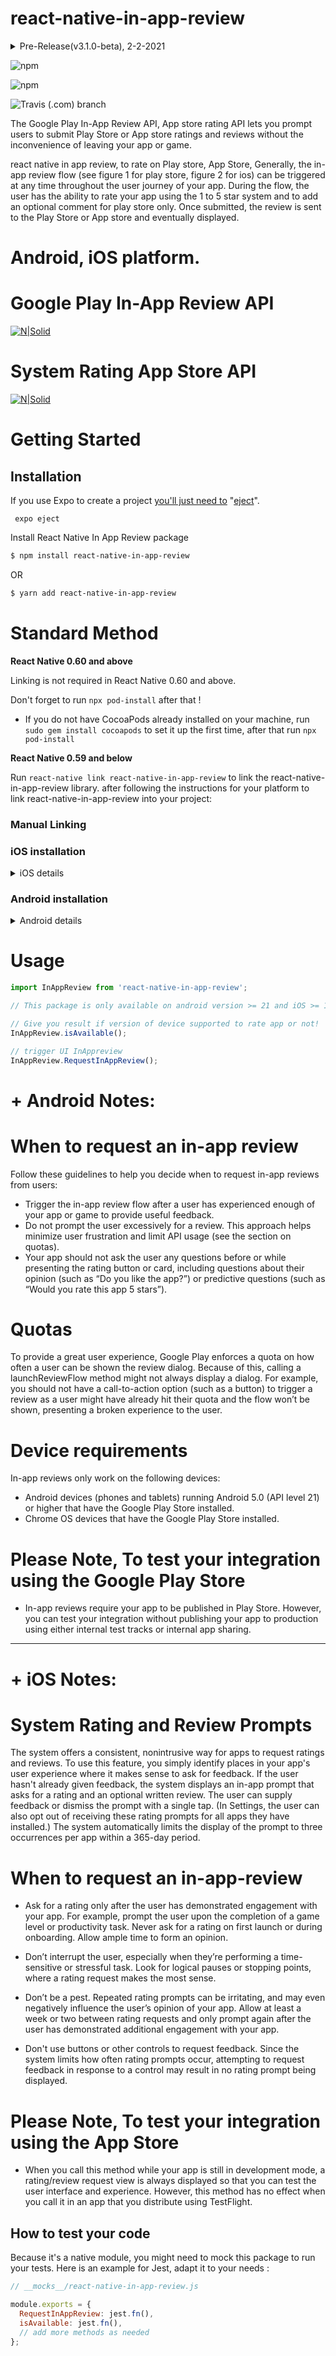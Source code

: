 # react-native-in-app-review

<details>
  <summary>Pre-Release(v3.1.0-beta), 2-2-2021</summary>

1- add callback if flow has finished, to be like

```javascript
InAppReview.RequestInAppReview()
  .then((hasFlowFinishedSuccessfully) => {
    console.log('InAppReview ', hasFlowFinishedSuccessfully);

    // 1- do something ex: (navigate Home page).

    // 2- another option:
    if (hasFlowFinishedSuccessfully) {
      // do something
    } else {
      // do something else.
    }

    // The flow has finished. The API does not indicate whether the user
    // reviewed or not, or even whether the review dialog was shown. Thus, no
    // matter the result, we continue our app flow.
  })
  .catch((error) => {
    //we continue our app flow.

    console.log(error);
  });
```

</details>

![npm](https://img.shields.io/npm/dw/react-native-in-app-review?logo=npm)

![npm](https://img.shields.io/npm/v/react-native-in-app-review?logo=npm)

![Travis (.com) branch](https://img.shields.io/travis/com/MinaSamir11/react-native-in-app-review/master)

The Google Play In-App Review API, App store rating API lets you prompt users to submit Play Store or App store ratings and reviews without the inconvenience of leaving your app or game.

react native in app review, to rate on Play store, App Store, Generally, the in-app review flow (see figure 1 for play store, figure 2 for ios) can be triggered at any time throughout the user journey of your app. During the flow, the user has the ability to rate your app using the 1 to 5 star system and to add an optional comment for play store only. Once submitted, the review is sent to the Play Store or App store and eventually displayed.

# Android, iOS platform.

# Google Play In-App Review API

[![N|Solid](https://developer.android.com/images/google/play/in-app-review/iar-flow.jpg)](https://developer.android.com/guide/playcore/in-app-review)

# System Rating App Store API

[![N|Solid](https://developer.apple.com/design/human-interface-guidelines/ios/images/AppRating_2x.png)](https://developer.apple.com/design/human-interface-guidelines/ios/system-capabilities/ratings-and-reviews/#system-rating-and-review-prompts)

# Getting Started

## Installation

If you use Expo to create a project [you'll just need to](https://facebook.github.io/react-native/docs/getting-started#caveats) "[eject](https://docs.expo.io/versions/latest/expokit/eject)".

```
 expo eject
```

Install React Native In App Review package

```sh
$ npm install react-native-in-app-review

```

OR

```sh
$ yarn add react-native-in-app-review
```

# Standard Method

**React Native 0.60 and above**

Linking is not required in React Native 0.60 and above.

Don't forget to run `npx pod-install` after that !

- If you do not have CocoaPods already installed on your machine, run `sudo gem install cocoapods` to set it up the first time, after that run `npx pod-install`

**React Native 0.59 and below**

Run `react-native link react-native-in-app-review` to link the react-native-in-app-review library.
after following the instructions for your platform to link react-native-in-app-review into your project:

### Manual Linking

### iOS installation

<details>
  <summary>iOS details</summary>
  
### Using [CocoaPods](https://cocoapods.org/)

Add the following to your `Podfile` and run `pod install`:

```ruby
 pod 'react-native-in-app-review', :path => '../node_modules/react-native-in-app-review'
```

</details>

### Android installation

<details>
  <summary>Android details</summary>

Run `react-native link react-native-in-app-review` to link the react-native-in-app-review library.

#### **android/settings.gradle**

```gradle
include ':react-native-in-app-review'
project(':react-native-in-app-review').projectDir = new File(rootProject.projectDir, '../node_modules/react-native-in-app-review/android')
```

#### **android/app/build.gradle**

From version >= 5.0.0, you have to apply these changes:

```diff
dependencies {
   ...
+    implementation project(':react-native-in-app-review')
}
```

#### **android/gradle.properties**

Migrating to AndroidX (needs version >= 5.0.0):

```gradle.properties
android.useAndroidX=true
android.enableJetifier=true
```

#### **Then, in android/app/src/main/java/your/package/MainApplication.java:**

On top, where imports are:

```java
import com.ibits.react_native_in_app_review.AppReviewPackage;
```

```java
@Override
protected List<ReactPackage> getPackages() {
    return Arrays.asList(
            new MainReactPackage(),
            new AppReviewPackage()
    );
}
```

</details>

# Usage

```javascript
import InAppReview from 'react-native-in-app-review';
```

```javascript
// This package is only available on android version >= 21 and iOS >= 10.3

// Give you result if version of device supported to rate app or not!
InAppReview.isAvailable();

// trigger UI InAppreview
InAppReview.RequestInAppReview();
```

# + Android Notes:

# When to request an in-app review

Follow these guidelines to help you decide when to request in-app reviews from users:

- Trigger the in-app review flow after a user has experienced enough of your app or game to provide useful feedback.
- Do not prompt the user excessively for a review. This approach helps minimize user frustration and limit API usage (see the section on quotas).
- Your app should not ask the user any questions before or while presenting the rating button or card, including questions about their opinion (such as “Do you like the app?”) or predictive questions (such as “Would you rate this app 5 stars”).

# Quotas

To provide a great user experience, Google Play enforces a quota on how often a user can be shown the review dialog. Because of this, calling a launchReviewFlow method might not always display a dialog. For example, you should not have a call-to-action option (such as a button) to trigger a review as a user might have already hit their quota and the flow won’t be shown, presenting a broken experience to the user.

# Device requirements

In-app reviews only work on the following devices:

- Android devices (phones and tablets) running Android 5.0 (API level 21) or higher that have the Google Play Store installed.
- Chrome OS devices that have the Google Play Store installed.

# Please Note, To test your integration using the Google Play Store

- In-app reviews require your app to be published in Play Store. However, you can test your integration without publishing your app to production using either internal test tracks or internal app sharing.

---

# + iOS Notes:

# System Rating and Review Prompts

The system offers a consistent, nonintrusive way for apps to request ratings and reviews. To use this feature, you simply identify places in your app's user experience where it makes sense to ask for feedback. If the user hasn't already given feedback, the system displays an in-app prompt that asks for a rating and an optional written review. The user can supply feedback or dismiss the prompt with a single tap. (In Settings, the user can also opt out of receiving these rating prompts for all apps they have installed.) The system automatically limits the display of the prompt to three occurrences per app within a 365-day period.

# When to request an in-app-review

- Ask for a rating only after the user has demonstrated engagement with your app. For example, prompt the user upon the completion of a game level or productivity task. Never ask for a rating on first launch or during onboarding. Allow ample time to form an opinion.

- Don’t interrupt the user, especially when they’re performing a time-sensitive or stressful task. Look for logical pauses or stopping points, where a rating request makes the most sense.

- Don’t be a pest. Repeated rating prompts can be irritating, and may even negatively influence the user’s opinion of your app. Allow at least a week or two between rating requests and only prompt again after the user has demonstrated additional engagement with your app.

- Don't use buttons or other controls to request feedback. Since the system limits how often rating prompts occur, attempting to request feedback in response to a control may result in no rating prompt being displayed.

# Please Note, To test your integration using the App Store

- When you call this method while your app is still in development mode, a rating/review request view is always displayed so that you can test the user interface and experience. However, this method has no effect when you call it in an app that you distribute using TestFlight.

## How to test your code

Because it's a native module, you might need to mock this package to run your tests.
Here is an example for Jest, adapt it to your needs :

```js
// __mocks__/react-native-in-app-review.js

module.exports = {
  RequestInAppReview: jest.fn(),
  isAvailable: jest.fn(),
  // add more methods as needed
};
```
